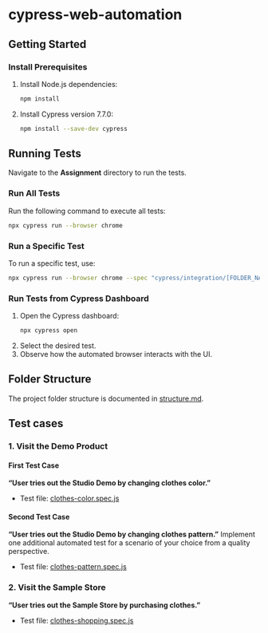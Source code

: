 # cypress-web-automation

## Getting Started

### Install Prerequisites

1. Install Node.js dependencies:
   ```bash
   npm install
   ```
2. Install Cypress version 7.7.0:
   ```bash
   npm install --save-dev cypress
   ```

## Running Tests

Navigate to the **Assignment** directory to run the tests.

### Run All Tests
Run the following command to execute all tests:
```bash
npx cypress run --browser chrome
```

### Run a Specific Test
To run a specific test, use:
```bash
npx cypress run --browser chrome --spec "cypress/integration/[FOLDER_NAME]/[SPEC_NAME]"
```

### Run Tests from Cypress Dashboard
1. Open the Cypress dashboard:
   ```bash
   npx cypress open
   ```
2. Select the desired test.
3. Observe how the automated browser interacts with the UI.

## Folder Structure
The project folder structure is documented in [structure.md](/src/structure.md).

## Test cases

### 1. Visit the Demo Product

#### First Test Case
**“User tries out the Studio Demo by changing clothes color.”**
- Test file: [clothes-color.spec.js](src/integration/demo-product/clothes-color.spec.js)

#### Second Test Case
**“User tries out the Studio Demo by changing clothes pattern.”**
Implement one additional automated test for a scenario of your choice from a quality perspective.
- Test file: [clothes-pattern.spec.js](src/integration/demo-product/clothes-pattern.spec.js)

### 2. Visit the Sample Store
**“User tries out the Sample Store by purchasing clothes.”**
- Test file: [clothes-shopping.spec.js](src/integration/sample-store/clothes-shopping.spec.js)
